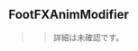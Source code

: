 ## FootFXAnimModifier

>> 詳細は未確認です。

<!--- ページ内のリンク --->

<!--- 自前の画像へのリンク --->

<!--- generated --->

